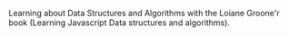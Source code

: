 Learning about Data Structures and Algorithms with the Loiane Groone'r book (Learning Javascript Data structures and algorithms).
